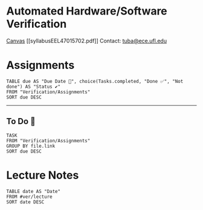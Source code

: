 # Automated Hardware/Software Verification
[Canvas](https://ufl.instructure.com/courses/465733)
[[syllabusEEL47015702.pdf]]
Contact: tuba@ece.ufl.edu

# Assignments
```dataview
TABLE due AS "Due Date 📅", choice(Tasks.completed, "Done ✅", "Not done") AS "Status ✔"
FROM "Verification/Assignments"
SORT due DESC
```

***
## To Do 📑
```dataview
TASK
FROM "Verification/Assignments"
GROUP BY file.link
SORT due DESC
```

# Lecture Notes
```dataview
TABLE date AS "Date"
FROM #ver/lecture 
SORT date DESC
```
